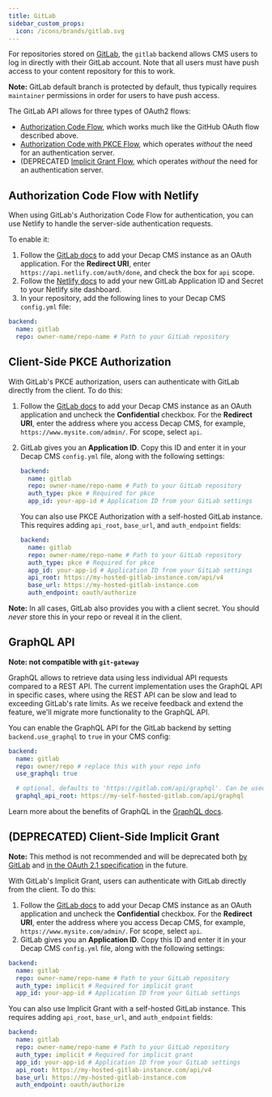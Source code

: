 ```yaml
---
title: GitLab
sidebar_custom_props:
  icon: /icons/brands/gitlab.svg
---
```


For repositories stored on [GitLab](https://gitlab.com), the `gitlab` backend allows CMS users to log in directly with their GitLab account. Note that all users must have push access to your content repository for this to work.

**Note:** GitLab default branch is protected by default, thus typically requires `maintainer` permissions in order for users to have push access.

The GitLab API allows for three types of OAuth2 flows:

- [Authorization Code Flow](https://docs.gitlab.com/ce/api/oauth2.html#authorization-code-flow), which works much like the GitHub OAuth flow described above.
- [Authorization Code with PKCE Flow](https://docs.gitlab.com/ce/api/oauth2.html#authorization-code-with-proof-key-for-code-exchange-pkce), which operates _without_ the need for an authentication server.
- (DEPRECATED [Implicit Grant Flow](https://docs.gitlab.com/ce/api/oauth2.html#implicit-grant-flow), which operates _without_ the need for an authentication server.

## Authorization Code Flow with Netlify

When using GitLab's Authorization Code Flow for authentication, you can use Netlify to handle the server-side authentication requests.

To enable it:

1. Follow the [GitLab docs](https://docs.gitlab.com/ee/integration/oauth_provider.html#adding-an-application-through-the-profile) to add your Decap CMS instance as an OAuth application. For the **Redirect URI**, enter `https://api.netlify.com/auth/done`, and check the box for `api` scope.
2. Follow the [Netlify docs](https://www.netlify.com/docs/authentication-providers/#using-an-authentication-provider) to add your new GitLab Application ID and Secret to your Netlify site dashboard.
3. In your repository, add the following lines to your Decap CMS `config.yml` file:

```yaml
backend:
  name: gitlab
  repo: owner-name/repo-name # Path to your GitLab repository
```

## Client-Side PKCE Authorization

With GitLab's PKCE authorization, users can authenticate with GitLab directly from the client. To do this:

1. Follow the [GitLab docs](https://docs.gitlab.com/ee/integration/oauth_provider.html#adding-an-application-through-the-profile) to add your Decap CMS instance as an OAuth application and uncheck the **Confidential** checkbox. For the **Redirect URI**, enter the address where you access Decap CMS, for example, `https://www.mysite.com/admin/`. For scope, select `api`.
2. GitLab gives you an **Application ID**. Copy this ID and enter it in your Decap CMS `config.yml` file, along with the following settings:

   ```yaml
   backend:
     name: gitlab
     repo: owner-name/repo-name # Path to your GitLab repository
     auth_type: pkce # Required for pkce
     app_id: your-app-id # Application ID from your GitLab settings
   ```

   You can also use PKCE Authorization with a self-hosted GitLab instance. This requires adding `api_root`, `base_url`, and `auth_endpoint` fields:

   ```yaml
   backend:
     name: gitlab
     repo: owner-name/repo-name # Path to your GitLab repository
     auth_type: pkce # Required for pkce
     app_id: your-app-id # Application ID from your GitLab settings
     api_root: https://my-hosted-gitlab-instance.com/api/v4
     base_url: https://my-hosted-gitlab-instance.com
     auth_endpoint: oauth/authorize
   ```

**Note:** In all cases, GitLab also provides you with a client secret. You should _never_ store this in your repo or reveal it in the client.

## GraphQL API

**Note: not compatible with `git-gateway`**

GraphQL allows to retrieve data using less individual API requests compared to a REST API.
The current implementation uses the GraphQL API in specific cases, where using the REST API can be slow and lead to exceeding GitLab's rate limits. As we receive feedback and extend the feature, we'll migrate more functionality to the GraphQL API.

You can enable the GraphQL API for the GitLab backend by setting `backend.use_graphql` to `true` in your CMS config:

```yml
backend:
  name: gitlab
  repo: owner/repo # replace this with your repo info
  use_graphql: true

  # optional, defaults to 'https://gitlab.com/api/graphql'. Can be used to configure a self hosted GitLab instance.
  graphql_api_root: https://my-self-hosted-gitlab.com/api/graphql
```

Learn more about the benefits of GraphQL in the [GraphQL docs](https://graphql.org).

## (DEPRECATED) Client-Side Implicit Grant

**Note:** This method is not recommended and will be deprecated both [by GitLab](https://gitlab.com/gitlab-org/gitlab/-/issues/288516) and [in the OAuth 2.1 specification](https://oauth.net/2.1/) in the future.

With GitLab's Implicit Grant, users can authenticate with GitLab directly from the client. To do this:

1. Follow the [GitLab docs](https://docs.gitlab.com/ee/integration/oauth_provider.html#adding-an-application-through-the-profile) to add your Decap CMS instance as an OAuth application and uncheck the **Confidential** checkbox. For the **Redirect URI**, enter the address where you access Decap CMS, for example, `https://www.mysite.com/admin/`. For scope, select `api`.
2. GitLab gives you an **Application ID**. Copy this ID and enter it in your Decap CMS `config.yml` file, along with the following settings:

```yaml
backend:
  name: gitlab
  repo: owner-name/repo-name # Path to your GitLab repository
  auth_type: implicit # Required for implicit grant
  app_id: your-app-id # Application ID from your GitLab settings
```

You can also use Implicit Grant with a self-hosted GitLab instance. This requires adding `api_root`, `base_url`, and `auth_endpoint` fields:

```yaml
backend:
  name: gitlab
  repo: owner-name/repo-name # Path to your GitLab repository
  auth_type: implicit # Required for implicit grant
  app_id: your-app-id # Application ID from your GitLab settings
  api_root: https://my-hosted-gitlab-instance.com/api/v4
  base_url: https://my-hosted-gitlab-instance.com
  auth_endpoint: oauth/authorize
```

